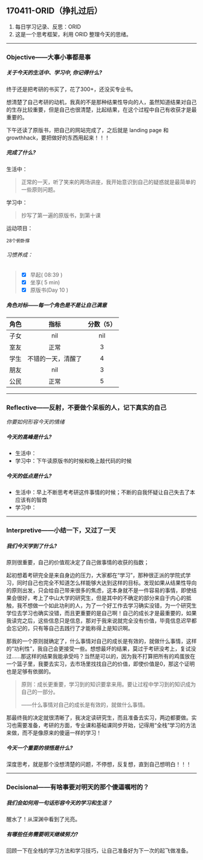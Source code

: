 ## 170411-ORID（挣扎过后）

1. 每日学习记录、反思：ORID
2. 这是一个思考框架，利用 ORID 整理今天的思绪。

------

### Objective——大事小事都是事

##### 关于今天的生活中、学习中, 你记得什么?

终于还是把考研的书买了，花了300+，还没买专业书。

想清楚了自己考研的动机，我真的不是那种结果性导向的人，虽然知道结果对自己的生存比较重要，但是自己也很清楚，比起结果，在这个过程中自己有收获才是最重要的。

下午还读了原版书，把自己的网站完成了，之后就是 landing page 和 growthhack，要把做好的东西用起来！！！

##### 完成了什么?

生活中：

> 正常的一天，听了笑来的两场讲座，我开始意识到自己的疑惑就是最简单的一些原则问题。

学习中： 

> 抄写了第一遍的原版书，到第十课

运动项目：

```
28个俯卧撑
```

###### 习惯养成：

> - [x] 早起( 08:39 )
> - [x] 坐享( 5 min)
> - [x] 原版书(Day 10 )

##### 角色对标——每一个角色是不是让自己满意

|  角色  |    指标     | 分数（5） |
| :--: | :-------: | :---: |
|  子女  |    nil    |  nil  |
|  室友  |    正常     |   3   |
|  学生  | 不错的一天，清醒了 |   4   |
|  朋友  |    nil    |   3   |
|  公民  |    正常     |   5   |

------

### Reflective——反射，不要做个呆板的人，记下真实的自己

*你要如何形容今天的情绪*

##### 今天的高峰是什么?

- 生活中：
- 学习中：下午读原版书的时候和晚上敲代码的时候

##### 今天的低点是什么?

- 生活中：早上不断思考考研这件事情的时候；不断的自我怀疑让自己失去了本应该有的智商
- 学习中：

------

### Interpretive——小结一下，又过了一天

##### 我们今天学到了什么?

原则很重要，自己的价值观决定了自己做事情的收获的指数；

起初想着考研完全是来自身边的压力，大家都在“学习”，那种很正派的学院式学习，同时自己也完全不知道怎么样能够大达到这样的目标。发现如果从结果性导向的原则出发，只会给自己带来很多的焦虑，这本身就不是一件容易的事情，即使结果会很好，考上了中山大学的研究生，但是其中的不确定的部分来自于内心的抵触，我不想做一个如此功利的人，为了一个好工作去学习确实没错，为一个研究生学位去学习也确实没错，而且更重要的是自己啊！自己的成长才是最重要的，如果我读完之后，这些信息只是信息，那对于我来说就完全没有价值，毕竟信息迟早都会忘记的，只有等自己去践行了才能称得上是知识啊。

那我的一个原则就确定了，什么事情对自己的成长是有效的，就做什么事情，这样的“功利性”，我自己会更接受一些。想想最坏的结果，莫过于考研没考上，复试没过……那这样的结果我能承受吗？当然是可以的，因为我不打算把所有的鸡蛋放在一个篮子里，我要去实习，去市场里找找自己的价值，即使价值是0，那这个证明也是足够有依据的。

> 原则：成长更重要，学习到的知识要拿来用。要让过程中学习到的知识成为自己的一部分。
>
> ——什么事情对自己的成长是有效的，就做什么事情。

那最终我的决定就很清晰了，我决定读研究生，而且准备去实习，两边都要做。实习也需要准备，考研的方面，专业课和基础课同步开始，记得用“全栈”学习的方法来做，而不是像原来的傻逼一样的学习！

##### 今天一个重要的领悟是什么?

深度思考，就是那个没想清楚的问题，不停想，反复想，直到自己想明白！！！

------

### Decisional——有啥事要对明天的那个傻逼嘱咐的？

##### 我们会如何用一句话形容今天的学习和生活？

醒水了！从深渊中看到了光亮。

##### 有哪些任务需要明天继续努力?

回顾一下在全栈的学习方法和学习技巧，让自己准备好为下一次的起飞做准备。
